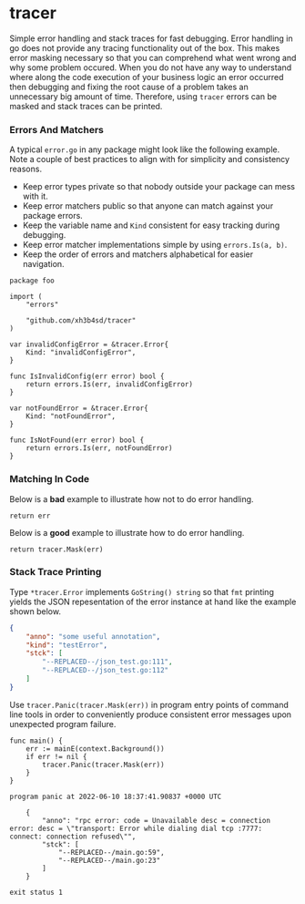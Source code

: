 # tracer

Simple error handling and stack traces for fast debugging. Error handling in go
does not provide any tracing functionality out of the box. This makes error
masking necessary so that you can comprehend what went wrong and why some
problem occured. When you do not have any way to understand where along the code
execution of your business logic an error occurred then debugging and fixing the
root cause of a problem takes an unnecessary big amount of time. Therefore,
using `tracer` errors can be masked and stack traces can be printed.



### Errors And Matchers

A typical `error.go` in any package might look like the following example. Note
a couple of best practices to align with for simplicity and consistency reasons.

* Keep error types private so that nobody outside your package can mess with it.
* Keep error matchers public so that anyone can match against your package errors.
* Keep the variable name and `Kind` consistent for easy tracking during debugging.
* Keep error matcher implementations simple by using `errors.Is(a, b)`.
* Keep the order of errors and matchers alphabetical for easier navigation.

```golang
package foo

import (
	"errors"

	"github.com/xh3b4sd/tracer"
)

var invalidConfigError = &tracer.Error{
	Kind: "invalidConfigError",
}

func IsInvalidConfig(err error) bool {
	return errors.Is(err, invalidConfigError)
}

var notFoundError = &tracer.Error{
	Kind: "notFoundError",
}

func IsNotFound(err error) bool {
	return errors.Is(err, notFoundError)
}
```



### Matching In Code

Below is a **bad** example to illustrate how not to do error handling.

```golang
return err
```

Below is a **good** example to illustrate how to do error handling.

```golang
return tracer.Mask(err)
```



### Stack Trace Printing

Type `*tracer.Error` implements `GoString() string` so that `fmt` printing
yields the JSON repesentation of the error instance at hand like the example
shown below.

```json
{
	"anno": "some useful annotation",
	"kind": "testError",
	"stck": [
		"--REPLACED--/json_test.go:111",
		"--REPLACED--/json_test.go:112"
	]
}
```

Use `tracer.Panic(tracer.Mask(err))` in program entry points of command line
tools in order to conveniently produce consistent error messages upon unexpected
program failure.

```golang
func main() {
    err := mainE(context.Background())
    if err != nil {
        tracer.Panic(tracer.Mask(err))
    }
}
```

```
program panic at 2022-06-10 18:37:41.90837 +0000 UTC

    {
        "anno": "rpc error: code = Unavailable desc = connection error: desc = \"transport: Error while dialing dial tcp :7777: connect: connection refused\"",
        "stck": [
            "--REPLACED--/main.go:59",
            "--REPLACED--/main.go:23"
        ]
    }

exit status 1
```
